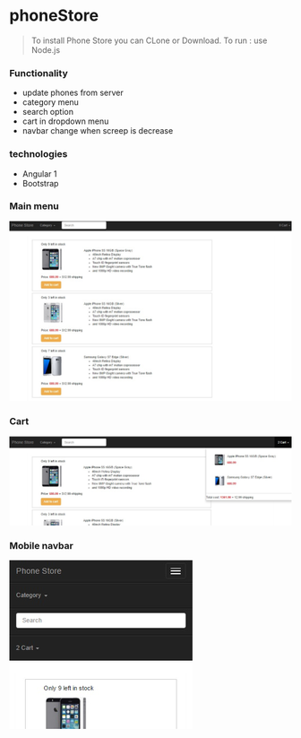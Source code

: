 # phoneStore

> To install Phone Store you can CLone or Download. 
> To run : use Node.js 

### Functionality
- update phones from server
- category menu
- search option
- cart in dropdown menu
- navbar change when screep is decrease

### technologies
- Angular 1
- Bootstrap

### Main menu
![Alt text](https://github.com/bagasssss/phoneStore/blob/master/screenshots/main.jpg "Main")

### Cart
![Alt text](https://github.com/bagasssss/phoneStore/blob/master/screenshots/cart.jpg "Main")

### Mobile navbar
![Alt text](https://github.com/bagasssss/phoneStore/blob/master/screenshots/phoneMode.jpg "Main")

